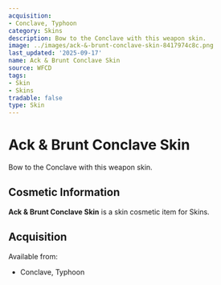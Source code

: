 ```yaml
---
acquisition:
- Conclave, Typhoon
category: Skins
description: Bow to the Conclave with this weapon skin.
image: ../images/ack-&-brunt-conclave-skin-8417974c8c.png
last_updated: '2025-09-17'
name: Ack & Brunt Conclave Skin
source: WFCD
tags:
- Skin
- Skins
tradable: false
type: Skin
---
```


# Ack & Brunt Conclave Skin

Bow to the Conclave with this weapon skin.

## Cosmetic Information

**Ack & Brunt Conclave Skin** is a skin cosmetic item for Skins.

## Acquisition

Available from:
- Conclave, Typhoon

